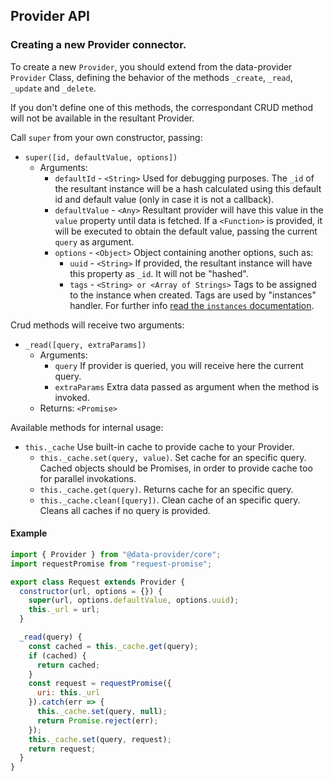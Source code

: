 ## Provider API

### Creating a new Provider connector.

To create a new `Provider`, you should extend from the data-provider `Provider` Class, defining the behavior of the methods `_create`, `_read`, `_update` and `_delete`.

If you don't define one of this methods, the correspondant CRUD method will not be available in the resultant Provider.

Call `super` from your own constructor, passing:
* `super([id, defaultValue, options])`
	* Arguments:
		* `defaultId` - `<String>` Used for debugging purposes. The `_id` of the resultant instance will be a hash calculated using this default id and default value (only in case it is not a callback).
		* `defaultValue` - `<Any>` Resultant provider will have this value in the `value` property until data is fetched. If a `<Function>` is provided, it will be executed to obtain the default value, passing the current `query` as argument.
		* `options` - `<Object>` Object containing another options, such as:
			* `uuid` - `<String>` If provided, the resultant instance will have this property as `_id`. It will not be "hashed".
			* `tags` - `<String> or <Array of Strings>` Tags to be assigned to the instance when created. Tags are used by "instances" handler. For further info [read the `instances` documentation](../instances/api.md).

Crud methods will receive two arguments:

* `_read([query, extraParams])`
	* Arguments:
		* `query` If provider is queried, you will receive here the current query.
		* `extraParams` Extra data passed as argument when the method is invoked.
	* Returns: `<Promise>`

Available methods for internal usage:

* `this._cache` Use built-in cache to provide cache to your Provider.
	* `this._cache.set(query, value)`. Set cache for an specific query. Cached objects should be Promises, in order to provide cache too for parallel invokations.
	* `this._cache.get(query)`. Returns cache for an specific query.
	* `this._cache.clean([query])`. Clean cache of an specific query. Cleans all caches if no query is provided.

#### Example

```js
import { Provider } from "@data-provider/core";
import requestPromise from "request-promise";

export class Request extends Provider {
  constructor(url, options = {}) {
    super(url, options.defaultValue, options.uuid);
    this._url = url;
  }

  _read(query) {
    const cached = this._cache.get(query);
    if (cached) {
      return cached;
    }
    const request = requestPromise({
      uri: this._url
    }).catch(err => {
      this._cache.set(query, null);
      return Promise.reject(err);
    });
    this._cache.set(query, request);
    return request;
  }
}
```

